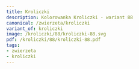 ```yaml
---
title: Kroliczki
description: Kolorowanka Kroliczki - wariant 88
canonical: /zwierzeta/kroliczki
variant_of: kroliczki
image: /kroliczki/88/kroliczki-88.svg
pdf: /kroliczki/88/kroliczki-88.pdf
tags:
- zwierzeta
- kroliczki
---
```

